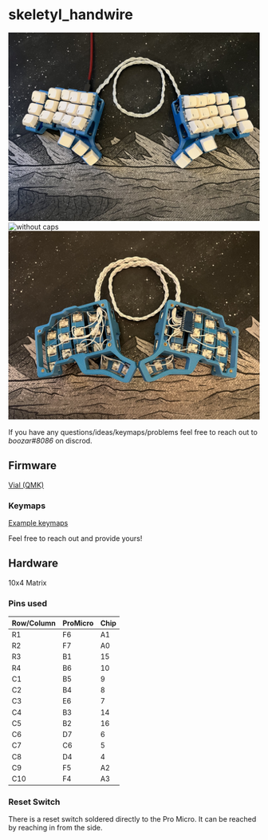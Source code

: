 # skeletyl_handwire
![with caps](resources/withCaps.jpeg)
![without caps](resources/withoutCaps.jpeg)
![internals](resources/internals.jpeg)

If you have any questions/ideas/keymaps/problems feel free to reach out to _boozar#8086_ on discrod.

## Firmware
[Vial (QMK)](https://get.vial.today/download/)

### Keymaps
[Example keymaps](resources/vial_keymaps)

Feel free to reach out and provide yours!

## Hardware
10x4 Matrix

### Pins used
| Row/Column | ProMicro | Chip
| - | - | -
| R1 | F6 | A1
| R2 | F7 | A0
| R3 | B1 | 15
| R4 | B6 | 10
| C1 | B5 | 9
| C2 | B4 | 8
| C3 | E6 | 7
| C4 | B3 | 14
| C5 | B2 | 16
| C6 | D7 | 6
| C7 | C6 | 5
| C8 | D4 | 4
| C9 | F5 | A2
| C10 | F4 | A3

### Reset Switch
There is a reset switch soldered directly to the Pro Micro.
It can be reached by reaching in from the side.